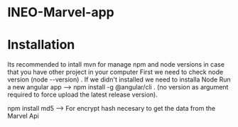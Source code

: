 # INEO-Marvel-app

# Installation
Its recommended to intall mvn for manage npm and node versions in case that you have other project in your computer
First we need to check node version (node --version) . If we didn't installed we need to installa Node
Run a new angular app --> npm install -g @angular/cli . (no version as argument required to force upload the latest release version).

npm install md5 --> For encrypt hash necesary to get the data from the Marvel Api
